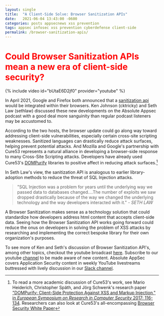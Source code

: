 ```yaml
---
layout: single
title:  "A Client-Side Solve: Browser Sanitization APIs"
date:   2021-06-04 13:43:00 -0600
categories: posts appsecnews xss prevention
tags: appsec infosec xss prevention cyberdefense client-side
permalink: /browser-sanitization-apis/
---
```

# <span style="color:red">Could Browser Sanitization APIs mean a new era of client-side security?</span>

{% include video id="bUtaE6D2jf0" provider="youtube" %} 

In April 2021, Google and Firefox both announced that a [sanitization api](https://portswigger.net/daily-swig/google-and-mozilla-unveil-plans-to-bake-html-sanitization-into-their-browsers) would be integrated within their browsers. Ken Johnson (cktricky) and Seth Law (sethlaw) discussed these new developments on the Absolute Appsec podcast with a good deal more sanguinity than regular podcast listeners may be accustomed to. 

According to the two hosts, the browser update could go along way toward addressing client-side vulnerabilities, especially certain cross-site scripting weaknesses. Sanitized languages can drastically reduce attack surfaces, helping prevent potential attacks. And Mozilla and Google's partnership with Cure53 represents a natural alliance in developing a browser-side response to many Cross-Site Scripting attacks. Developers have already used Cure53's [DOMPurify](https://github.com/cure53/DOMPurify) libraries to positive affect in reducing attack surfaces.[^1] 

In Seth Law's view, the sanitization API is analogous to earlier library-adoption methods to reduce the threat of SQL Injection attacks. 
> "SQL Injection was a problem for years until the underlying way we passed data to databases changed....The number of exploits we saw dropped drastically because of the way we changed the underlying technology and the way developers interacted with it." *- SETH LAW*

A Browser Sanitization makes sense as a technology solution that could standardize how developers address html content that accepts client-side data. Seeing how the Browser Sanitization API works going forward could reduce the onus on developers in solving the problem of XSS attacks by researching and implementing the correct bespoke library for their own organization's purposes.

To see more of Ken and Seth's discussion of Browser Sanitization API's, among other topics, checkout the youtube broadcast [here](https://www.youtube.com/watch?v=zsN2FNoUZIc&t). Subscribe to our youtube [channel](https://www.youtube.com/channel/UCo9CDrIB0rJwG4GGz8CZEaQ) to be made aware of  new content. Absolute AppSec covers Application Security content in weekly YouTube livestreams buttressed with lively discussion in our [Slack channel](absoluteappsec.slack.com).

[^1]: To read a more academic discussion of Cure53's work, see Mario Heiderich, Christopher Späth, and Jörg Schwenk's research paper ["DOMPurify: Client-Side Protection Against XSS and Markup Injection," in *European Symposium on Research in Computer Security* 2017: 116-134](https://link.springer.com/chapter/10.1007/978-3-319-66399-9_7). Researchers can also look at Cure53's all-encompassing [Browser Security White Paper](https://github.com/cure53/browser-sec-whitepaper/blob/master/browser-security-whitepaper.pdf)